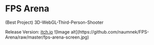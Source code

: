 # FPS Arena
 (Best Project) 3D-WebGL-Third-Person-Shooter
<p>Release Version: <a href="https://naumnek.itch.io/fps-robot-arena" title="Open from Itch.io">itch.io</a>
![Image alt](https://github.com/naumnek/FPS-Arena/raw/master/fps-arena-screen.jpg)
